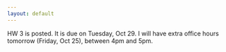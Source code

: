 ```yaml
---
layout: default
---
```


HW 3 is posted. It is due on Tuesday, Oct 29. I will have extra office hours tomorrow (Friday, Oct 25), between 4pm and 5pm.

